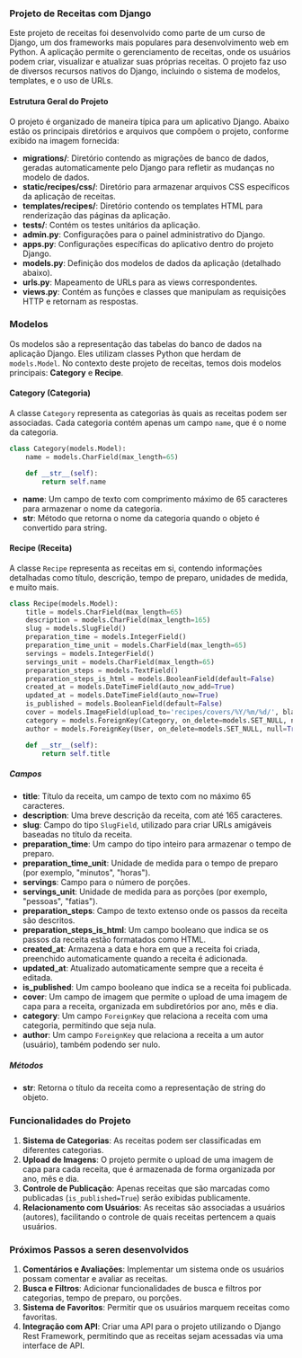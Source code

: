 ### Projeto de Receitas com Django

Este projeto de receitas foi desenvolvido como parte de um curso de Django, um dos frameworks mais populares para desenvolvimento web em Python. A aplicação permite o gerenciamento de receitas, onde os usuários podem criar, visualizar e atualizar suas próprias receitas. O projeto faz uso de diversos recursos nativos do Django, incluindo o sistema de modelos, templates, e o uso de URLs.

#### Estrutura Geral do Projeto

O projeto é organizado de maneira típica para um aplicativo Django. Abaixo estão os principais diretórios e arquivos que compõem o projeto, conforme exibido na imagem fornecida:

- **migrations/**: Diretório contendo as migrações de banco de dados, geradas automaticamente pelo Django para refletir as mudanças no modelo de dados.
- **static/recipes/css/**: Diretório para armazenar arquivos CSS específicos da aplicação de receitas.
- **templates/recipes/**: Diretório contendo os templates HTML para renderização das páginas da aplicação.
- **tests/**: Contém os testes unitários da aplicação.
- **admin.py**: Configurações para o painel administrativo do Django.
- **apps.py**: Configurações específicas do aplicativo dentro do projeto Django.
- **models.py**: Definição dos modelos de dados da aplicação (detalhado abaixo).
- **urls.py**: Mapeamento de URLs para as views correspondentes.
- **views.py**: Contém as funções e classes que manipulam as requisições HTTP e retornam as respostas.

### Modelos

Os modelos são a representação das tabelas do banco de dados na aplicação Django. Eles utilizam classes Python que herdam de `models.Model`. No contexto deste projeto de receitas, temos dois modelos principais: **Category** e **Recipe**.

#### Category (Categoria)

A classe `Category` representa as categorias às quais as receitas podem ser associadas. Cada categoria contém apenas um campo `name`, que é o nome da categoria.

```python
class Category(models.Model):
    name = models.CharField(max_length=65)

    def __str__(self):
        return self.name
```

- **name**: Um campo de texto com comprimento máximo de 65 caracteres para armazenar o nome da categoria.
- **__str__**: Método que retorna o nome da categoria quando o objeto é convertido para string.

#### Recipe (Receita)

A classe `Recipe` representa as receitas em si, contendo informações detalhadas como título, descrição, tempo de preparo, unidades de medida, e muito mais.

```python
class Recipe(models.Model):
    title = models.CharField(max_length=65)
    description = models.CharField(max_length=165)
    slug = models.SlugField()
    preparation_time = models.IntegerField()
    preparation_time_unit = models.CharField(max_length=65)
    servings = models.IntegerField()
    servings_unit = models.CharField(max_length=65)
    preparation_steps = models.TextField()
    preparation_steps_is_html = models.BooleanField(default=False)
    created_at = models.DateTimeField(auto_now_add=True)
    updated_at = models.DateTimeField(auto_now=True)
    is_published = models.BooleanField(default=False)
    cover = models.ImageField(upload_to='recipes/covers/%Y/%m/%d/', blank=True, default='')
    category = models.ForeignKey(Category, on_delete=models.SET_NULL, null=True, blank=True, default=None)
    author = models.ForeignKey(User, on_delete=models.SET_NULL, null=True)

    def __str__(self):
        return self.title
```

##### Campos

- **title**: Título da receita, um campo de texto com no máximo 65 caracteres.
- **description**: Uma breve descrição da receita, com até 165 caracteres.
- **slug**: Campo do tipo `SlugField`, utilizado para criar URLs amigáveis baseadas no título da receita.
- **preparation_time**: Um campo do tipo inteiro para armazenar o tempo de preparo.
- **preparation_time_unit**: Unidade de medida para o tempo de preparo (por exemplo, "minutos", "horas").
- **servings**: Campo para o número de porções.
- **servings_unit**: Unidade de medida para as porções (por exemplo, "pessoas", "fatias").
- **preparation_steps**: Campo de texto extenso onde os passos da receita são descritos.
- **preparation_steps_is_html**: Um campo booleano que indica se os passos da receita estão formatados como HTML.
- **created_at**: Armazena a data e hora em que a receita foi criada, preenchido automaticamente quando a receita é adicionada.
- **updated_at**: Atualizado automaticamente sempre que a receita é editada.
- **is_published**: Um campo booleano que indica se a receita foi publicada.
- **cover**: Um campo de imagem que permite o upload de uma imagem de capa para a receita, organizada em subdiretórios por ano, mês e dia.
- **category**: Um campo `ForeignKey` que relaciona a receita com uma categoria, permitindo que seja nula.
- **author**: Um campo `ForeignKey` que relaciona a receita a um autor (usuário), também podendo ser nulo.

##### Métodos

- **__str__**: Retorna o título da receita como a representação de string do objeto.

### Funcionalidades do Projeto

1. **Sistema de Categorias**: As receitas podem ser classificadas em diferentes categorias.
2. **Upload de Imagens**: O projeto permite o upload de uma imagem de capa para cada receita, que é armazenada de forma organizada por ano, mês e dia.
3. **Controle de Publicação**: Apenas receitas que são marcadas como publicadas (`is_published=True`) serão exibidas publicamente.
4. **Relacionamento com Usuários**: As receitas são associadas a usuários (autores), facilitando o controle de quais receitas pertencem a quais usuários.

### Próximos Passos a seren desenvolvidos

1. **Comentários e Avaliações**: Implementar um sistema onde os usuários possam comentar e avaliar as receitas.
2. **Busca e Filtros**: Adicionar funcionalidades de busca e filtros por categorias, tempo de preparo, ou porções.
3. **Sistema de Favoritos**: Permitir que os usuários marquem receitas como favoritas.
4. **Integração com API**: Criar uma API para o projeto utilizando o Django Rest Framework, permitindo que as receitas sejam acessadas via uma interface de API.
